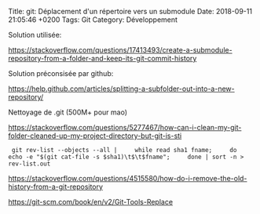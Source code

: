 Title: git: Déplacement d'un répertoire vers un submodule
Date: 2018-09-11 21:05:46 +0200
Tags: Git
Category: Développement


Solution utilisée:

<https://stackoverflow.com/questions/17413493/create-a-submodule-repository-from-a-folder-and-keep-its-git-commit-history>

Solution préconsisée par github:

<https://help.github.com/articles/splitting-a-subfolder-out-into-a-new-repository/>

Nettoyage de .git (500M+ pour mao)

<https://stackoverflow.com/questions/5277467/how-can-i-clean-my-git-folder-cleaned-up-my-project-directory-but-git-is-sti>

	 git rev-list --objects --all |     while read sha1 fname;     do          echo -e "$(git cat-file -s $sha1)\t$\t$fname";     done | sort -n > rev-list.out

<https://stackoverflow.com/questions/4515580/how-do-i-remove-the-old-history-from-a-git-repository>

<https://git-scm.com/book/en/v2/Git-Tools-Replace>
